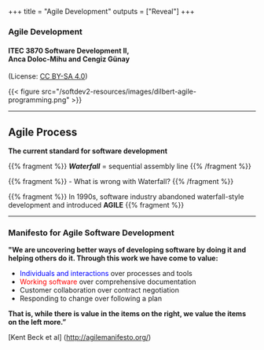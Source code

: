 +++
title = "Agile Development"
outputs = ["Reveal"]
+++

### Agile Development

#### ITEC 3870 Software Development II, <br> Anca Doloc-Mihu and Cengiz Günay

(License: [CC BY-SA 4.0](http://creativecommons.org/licenses/by-sa/4.0/))
    
{{< figure src="/softdev2-resources/images/dilbert-agile-programming.png" >}}

---

## Agile Process

**The current standard for software development**

{{% fragment %}} **_Waterfall_** = sequential assembly line {{% /fragment %}}

{{% fragment %}} - What is wrong with Waterfall? {{% /fragment %}}

{{% fragment %}} In 1990s, software industry abandoned waterfall-style development and introduced 
**AGILE** {{% fragment %}}

---

### Manifesto for Agile Software Development 

**"We are uncovering better ways of developing software by doing it and helping others do it.  Through this work we have come to value:**

* <span style="color:blue"> Individuals and interactions </span> over processes and tools 
* <font color="red"> Working software </font> over comprehensive documentation 
* Customer collaboration over contract negotiation 
* Responding to change over following a plan 

**That is, while there is value in the items on the right, we value the items on the left more.”**


[Kent Beck et al] (http://agilemanifesto.org/) 
